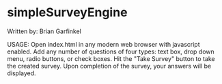 simpleSurveyEngine
==================

Written by: Brian Garfinkel

USAGE: Open index.html in any modern web browser with javascript enabled.
       Add any number of questions of four types: text box, drop down menu,
       	   radio buttons, or check boxes.
       Hit the "Take Survey" button to take the created survey. Upon completion of the 
       	   survey, your answers will be displayed.